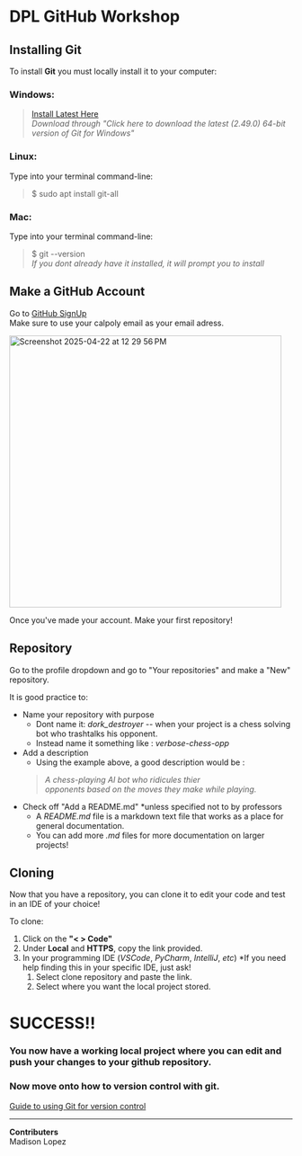 # DPL GitHub Workshop  


## Installing Git  

To install **Git** you must locally install it to your computer:  

### Windows:  
> [Install Latest Here](https://git-scm.com/downloads/win)  
> *Download through "Click here to download the latest (2.49.0) 64-bit version of Git for Windows"*  

### Linux:  
Type into your terminal command-line:
> $ sudo apt install git-all

### Mac:  
Type into your terminal command-line:
> $ git --version  
> *If you dont already have it installed, it will prompt you to install*

## Make a GitHub Account  

Go to [GitHub SignUp](https://github.com/signup?ref_cta=Sign+up&ref_loc=header+logged+out&ref_page=%2F&source=header-home)  
Make sure to use your calpoly email as your email adress.  

<img width="484" alt="Screenshot 2025-04-22 at 12 29 56 PM" src="https://github.com/user-attachments/assets/9a1eaa1b-9ab3-4597-ae54-8ab550fc1e90" />

Once you've made your account. Make your first repository!

## Repository  

Go to the profile dropdown and go to "Your repositories" and make a "New" repository.

It is good practice to:
- Name your repository with purpose
    - Dont name it: *dork_destroyer* -- when your project is a chess solving bot who trashtalks his opponent.
    - Instead name it something like : *verbose-chess-opp*
- Add a description
    - Using the example above, a good description would be :
    > *A chess-playing AI bot who ridicules thier*  
    > *opponents based on the moves they make while playing.*
- Check off "Add a README.md" \*unless specified not to by professors  
    - A *README.md* file is a markdown text file that works as a place for general documentation.
    - You can add more *.md* files for more documentation on larger projects!
 
## Cloning
Now that you have a repository, you can clone it to edit your code and test in an IDE of your choice!

To clone:
1. Click on the **"< > Code"**  
2. Under **Local** and **HTTPS**, copy the link provided.  
3. In your programming IDE (*VSCode*, *PyCharm*, *IntelliJ*, *etc*) \*If you need help finding this in your specific IDE, just ask!  
   1. Select clone repository and paste the link.  
   2. Select where you want the local project stored.  
  
# SUCCESS!!

### You now have a working local project where you can edit and push your changes to your github repository.  
### Now move onto how to version control with git.  

[Guide to using Git for version control](GitControl.md)  

---

**Contributers**  
Madison Lopez








